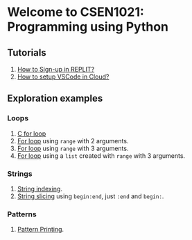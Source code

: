 # Welcome to CSEN1021: Programming using Python

## Tutorials
1. [How to Sign-up in REPLIT?](tutorials/signup-replit/) 
2. [How to setup VSCode in Cloud?](tutorials/vscode-gitam/) 

## Exploration examples 

### Loops
1. [C for loop](../code-examples/explorable/loops/for/)
2. [For loop](../code-examples/explorable/loops/for-range-2-py/) using ```range``` with 2 arguments.
3. [For loop](../code-examples/explorable/loops/for-range-3-py/) using ```range``` with 3 arguments.
4. [For loop](../code-examples/explorable/loops/for-list-range-3-py/) using a ```list``` created with ```range``` with 3 arguments.

### Strings
1. [String indexing](../code-examples/explorable/strings/indexing/).
2. [String slicing](../code-examples/explorable/strings/slicing/) using ```begin:end```, just ```:end``` and ```begin:```.

### Patterns
1. [Pattern Printing](../code-examples/explorable/patterns/one-pattern/).